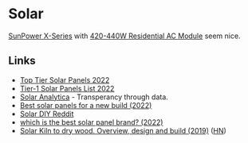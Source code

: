 # Solar

[SunPower X-Series](https://us.sunpower.com/sites/default/files/uploads/resources/sp-x22-360com-345com-helix-ds-en-ltr-mc4comp-527849.pdf) with [420-440W Residential AC Module](https://us.sunpower.com/sites/default/files/m-series-440-435-430-425-420-h-ac-datasheet-539973.pdf) seem nice.

## Links

- [Top Tier Solar Panels 2022](https://www.reddit.com/r/solar/comments/t3ndsl/top_tier_solar_panels_2022/)
- [Tier-1 Solar Panels List 2022](https://solaranalytica.com/tier-1-solar-panels/)
- [Solar Analytica](https://solaranalytica.com/) - Transperancy through data.
- [Best solar panels for a new build (2022)](https://www.reddit.com/r/SolarDIY/comments/umzw54/best_solar_panels_for_a_new_build/)
- [Solar DIY Reddit](https://www.reddit.com/r/SolarDIY/)
- [which is the best solar panel brand? (2022)](https://www.reddit.com/r/SolarDIY/comments/w4e0g5/which_is_the_best_solar_panel_brand/)
- [Solar Kiln to dry wood. Overview, design and build (2019)](https://www.adrianpreda.com/blog/solar-kiln) ([HN](https://news.ycombinator.com/item?id=34656183))
